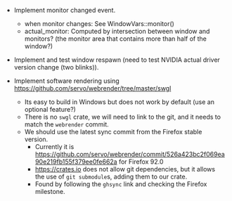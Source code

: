 * Implement monitor changed event.
  - when monitor changes: See WindowVars::monitor()
  - actual_monitor: Computed by intersection between window and monitors? (the monitor area that contains more than half of the window?)

* Implement and test window respawn (need to test NVIDIA actual driver version change (two blinks)).
* Implement software rendering using https://github.com/servo/webrender/tree/master/swgl
  - Its easy to build in Windows but does not work by default (use an optional feature?)
  - There is no `swgl` crate, we will need to link to the git, and it needs to match the `webrender` commit.
  - We should use the latest sync commit from the Firefox stable version.
    - Currently it is https://github.com/servo/webrender/commit/526a423bc2f069ea90e219fb155f379ee0fe662a for Firefox 92.0
    - https://crates.io does not allow git dependencies, but it allows the use of `git submodule`s, adding them to our crate.
    - Found by following the `ghsync` link and checking the Firefox milestone.
